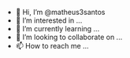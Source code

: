 - 👋 Hi, I’m @matheus3santos
- 👀 I’m interested in ...
- 🌱 I’m currently learning ...
- 💞️ I’m looking to collaborate on ...
- 📫 How to reach me ...

<!---
matheus3santos/matheus3santos is a ✨ special ✨ repository because its `README.md` (this file) appears on your GitHub profile.
You can click the Preview link to take a look at your changes.
--->
